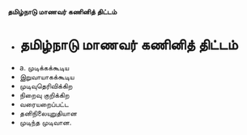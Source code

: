**தமிழ்நாடு மாணவர் கணினித் திட்டம்**
- # தமிழ்நாடு மாணவர் கணினித் திட்டம்
- a. முடிக்கக்கூடிய
- இறுவாயாகக்கூடிய
- முடிவுதெரிவிக்கிற
- நிறைவு குறிக்கிற
- வரையறைப்பட்ட
- தனிநிலையுறுதியான
- முடிந்த முடிவான.

